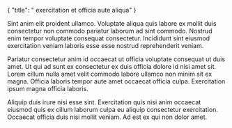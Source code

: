 {
  "title": " exercitation et officia aute aliqua"
}

Sint anim elit proident ullamco. Voluptate aliqua quis labore ex mollit duis consectetur non commodo pariatur laborum ad sint commodo. Nostrud enim tempor voluptate consequat consectetur. Incididunt sint eiusmod exercitation veniam laboris esse esse nostrud reprehenderit veniam.

Pariatur consectetur anim id occaecat ut officia voluptate consequat ut duis amet. Ut qui ad sunt ex consectetur ex duis officia dolore id nisi amet sit. Lorem cillum nulla amet velit commodo labore ullamco non minim sit ex magna. Officia laboris tempor aute amet occaecat officia culpa. Exercitation ipsum magna officia laboris.

Aliquip duis irure nisi esse sint. Exercitation quis nisi anim occaecat eiusmod quis ex cillum laborum culpa eu aliquip consectetur exercitation. Occaecat officia duis nisi mollit veniam. Ad est ex qui non dolor amet.